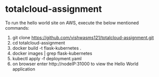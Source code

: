 # totalcloud-assignment
To run the hello world site on AWS, execute the below mentioned commands:

1. git clone https://github.com/vishwasms121/totalcloud-assignment.git
2. cd totalcloud-assignment
3. docker build -t flask-kubernetes .
4. docker images | grep flask-kubernetes
5. kubectl apply -f deployment.yaml
6. on browser enter http://nodeIP:31000 to view the Hello World application
